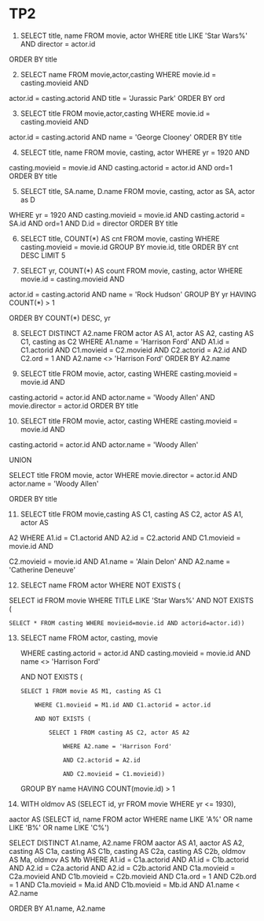 # TP2

1. SELECT title, name FROM movie, actor WHERE title LIKE 'Star Wars%' AND director = actor.id

ORDER BY title

2. SELECT name FROM movie,actor,casting WHERE movie.id = casting.movieid AND

actor.id = casting.actorid AND title = 'Jurassic Park' ORDER BY ord

3. SELECT title FROM movie,actor,casting WHERE movie.id = casting.movieid AND

actor.id = casting.actorid AND name = 'George Clooney' ORDER BY title

4. SELECT title, name FROM movie, casting, actor WHERE yr = 1920 AND

casting.movieid = movie.id AND casting.actorid = actor.id AND ord=1 ORDER BY title

5. SELECT title, SA.name, D.name FROM movie, casting, actor as SA, actor as D

WHERE yr = 1920 AND casting.movieid = movie.id AND casting.actorid = SA.id AND ord=1 AND D.id = director ORDER BY title

6. SELECT title, COUNT(*) AS cnt FROM movie, casting WHERE casting.movieid = movie.id GROUP BY movie.id, title ORDER BY cnt DESC LIMIT 5

7. SELECT yr, COUNT(*) AS count FROM movie, casting, actor WHERE movie.id = casting.movieid AND

actor.id = casting.actorid AND name = 'Rock Hudson' GROUP BY yr HAVING COUNT(*) > 1

ORDER BY COUNT(*) DESC, yr

8. SELECT DISTINCT A2.name FROM actor AS A1, actor AS A2, casting AS C1, casting as C2 WHERE A1.name = 'Harrison Ford' AND A1.id = C1.actorid AND C1.movieid = C2.movieid AND C2.actorid = A2.id AND C2.ord = 1 AND A2.name <> 'Harrison Ford' ORDER BY A2.name

9. SELECT title FROM movie, actor, casting WHERE casting.movieid = movie.id AND

casting.actorid = actor.id AND actor.name = 'Woody Allen' AND movie.director = actor.id ORDER BY title

10. SELECT title FROM movie, actor, casting WHERE casting.movieid = movie.id AND

casting.actorid = actor.id AND actor.name = 'Woody Allen'

UNION

SELECT title FROM movie, actor WHERE movie.director = actor.id AND actor.name = 'Woody Allen'

ORDER BY title

11. SELECT title FROM movie,casting AS C1, casting AS C2, actor AS A1, actor AS

A2 WHERE A1.id = C1.actorid AND A2.id = C2.actorid AND C1.movieid = movie.id AND

C2.movieid = movie.id AND A1.name = 'Alain Delon' AND A2.name = 'Catherine Deneuve'

12. SELECT name FROM actor WHERE NOT EXISTS (

  SELECT id FROM movie WHERE TITLE LIKE 'Star Wars%' AND NOT EXISTS (

    SELECT * FROM casting WHERE movieid=movie.id AND actorid=actor.id))

13. SELECT name FROM actor, casting, movie

    WHERE casting.actorid = actor.id AND casting.movieid = movie.id AND name <> 'Harrison Ford'

    AND NOT EXISTS (

        SELECT 1 FROM movie AS M1, casting AS C1

            WHERE C1.movieid = M1.id AND C1.actorid = actor.id

            AND NOT EXISTS (

                SELECT 1 FROM casting AS C2, actor AS A2

                    WHERE A2.name = 'Harrison Ford'

                    AND C2.actorid = A2.id

                    AND C2.movieid = C1.movieid))

    GROUP BY name HAVING COUNT(movie.id) > 1

14. WITH oldmov AS (SELECT id, yr FROM movie WHERE yr <= 1930),

aactor AS (SELECT id, name FROM actor WHERE name LIKE 'A%' OR name LIKE 'B%' OR name LIKE 'C%')

SELECT DISTINCT A1.name, A2.name FROM aactor AS A1, aactor AS A2, casting AS C1a, casting AS C1b, casting AS C2a, casting AS C2b, oldmov AS Ma, oldmov AS Mb WHERE A1.id = C1a.actorid AND A1.id = C1b.actorid AND A2.id = C2a.actorid AND A2.id = C2b.actorid AND C1a.movieid = C2a.movieid AND C1b.movieid = C2b.movieid AND C1a.ord = 1 AND C2b.ord = 1 AND C1a.movieid = Ma.id AND C1b.movieid = Mb.id AND A1.name < A2.name

ORDER BY A1.name, A2.name
